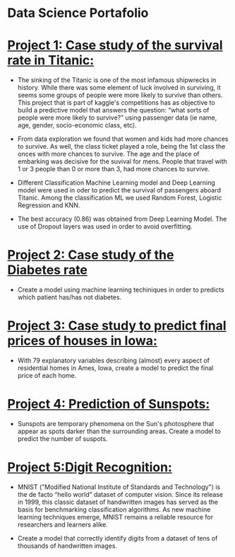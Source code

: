 # Data Science Portafolio

# [Project 1: Case study of the survival rate in Titanic:](https://github.com/lilosa88/Titanic)

- The sinking of the Titanic is one of the most infamous shipwrecks in history. While there was some element of luck involved in surviving, it seems some groups of people were more likely to survive than others. This project that is part of kaggle's competitions has as objective to build a predictive model that answers the question: “what sorts of people were more likely to survive?” using passenger data (ie name, age, gender, socio-economic class, etc).

- From data exploration we found that women and kids had more chances to survive. As well, the class ticket played a role, being the 1st class the onces with more chances to survive. The age and the place of embarking was decisive for the suvival for mens. People that travel with 1 or 3 people than 0 or more than 3, had more chances to survive.

- Different Classification Machine Learning model and Deep Learning model were used in oder to predict the survival of passengers aboard Titanic. Among the classification ML we used Random Forest, Logistic Regression and KNN.

- The best accuracy (0.86) was obtained from Deep Learning Model. The use of Dropout layers was used in order to avoid overfitting.  


# [Project 2: Case study of the Diabetes rate](https://github.com/lilosa88/Diabetes)
- Create a model using machine learning techiniques in order to predicts which patient has/has not diabetes.

# [Project 3: Case study to predict final prices of houses in Iowa:](https://github.com/lilosa88/PricingHouse)
- With 79 explanatory variables describing (almost) every aspect of residential homes in Ames, Iowa, create a model to predict the final price of each home.

# [Project 4: Prediction of Sunspots:](https://github.com/lilosa88/Sunspots)
- Sunspots are temporary phenomena on the Sun's photosphere that appear as spots darker than the surrounding areas. Create a model to predict the number of suspots.

# [Project 5:Digit Recognition:](https://github.com/lilosa88/DigitRecognizion)
- MNIST ("Modified National Institute of Standards and Technology") is the de facto “hello world” dataset of computer vision. Since its release in 1999, this classic dataset of handwritten images has served as the basis for benchmarking classification algorithms. As new machine learning techniques emerge, MNIST remains a reliable resource for researchers and learners alike.

- Create a model that correctly identify digits from a dataset of tens of thousands of handwritten images. 
